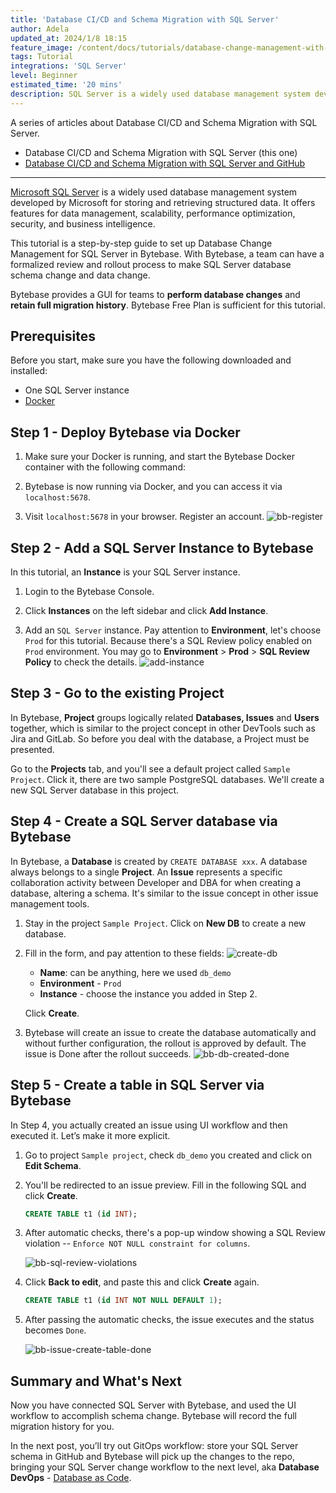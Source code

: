 ```yaml
---
title: 'Database CI/CD and Schema Migration with SQL Server'
author: Adela
updated_at: 2024/1/8 18:15
feature_image: /content/docs/tutorials/database-change-management-with-sql-server/sqlserver-feature.webp
tags: Tutorial
integrations: 'SQL Server'
level: Beginner
estimated_time: '20 mins'
description: SQL Server is a widely used database management system developed by Microsoft for storing and retrieving structured data. This tutorial will guide you step-by-step to set up database change management for SQL Server in Bytebase.
---
```


A series of articles about Database CI/CD and Schema Migration with SQL Server.

- Database CI/CD and Schema Migration with SQL Server (this one)
- [Database CI/CD and Schema Migration with SQL Server and GitHub](/docs/tutorials/database-change-management-with-sql-server-and-github)

---

[Microsoft SQL Server](https://www.microsoft.com/en-us/sql-server) is a widely used database management system developed by Microsoft for storing and retrieving structured data. It offers features for data management, scalability, performance optimization, security, and business intelligence.

This tutorial is a step-by-step guide to set up Database Change Management for SQL Server in Bytebase. With Bytebase, a team can have a formalized review and rollout process to make SQL Server database schema change and data change.

Bytebase provides a GUI for teams to **perform database changes** and **retain full migration history**. Bytebase Free Plan is sufficient for this tutorial.

## Prerequisites

Before you start, make sure you have the following downloaded and installed:

- One SQL Server instance
- [Docker](https://www.docker.com/)

## Step 1 - Deploy Bytebase via Docker

1. Make sure your Docker is running, and start the Bytebase Docker container with the following command:

   <IncludeBlock url="/docs/get-started/install/terminal-docker-run-volume"></IncludeBlock>

1. Bytebase is now running via Docker, and you can access it via `localhost:5678`.

1. Visit `localhost:5678` in your browser. Register an account.
   ![bb-register](/content/docs/tutorials/database-change-management-with-sql-server/bb-register.webp)

## Step 2 - Add a SQL Server Instance to Bytebase

In this tutorial, ​an **Instance** is your SQL Server instance.

1. Login to the Bytebase Console.

1. Click **Instances** on the left sidebar and click **Add Instance**.

1. Add an `SQL Server` instance. Pay attention to **Environment**, let's choose `Prod` for this tutorial. Because there's a SQL Review policy enabled on `Prod` environment. You may go to **Environment** > **Prod** > **SQL Review Policy** to check the details.
   ![add-instance](/content/docs/tutorials/database-change-management-with-sql-server/bb-add-instance-mssql.webp)

## Step 3 - Go to the existing Project

In Bytebase, **Project** groups logically related **Databases, Issues** and **Users** together, which is similar to the project concept in other DevTools such as Jira and GitLab. So before you deal with the database, a Project must be presented.

Go to the **Projects** tab, and you'll see a default project called `Sample Project`. Click it, there are two sample PostgreSQL databases. We'll create a new SQL Server database in this project.

## Step 4 - Create a SQL Server database via Bytebase

In Bytebase, a **Database** is created by `CREATE DATABASE xxx`. A database always belongs to a single **Project**. An **Issue** represents a specific collaboration activity between Developer and DBA for when creating a database, altering a schema. It's similar to the issue concept in other issue management tools.

1. Stay in the project `Sample Project`. Click on **New DB** to create a new database.

1. Fill in the form, and pay attention to these fields:
   ![create-db](/content/docs/tutorials/database-change-management-with-sql-server/bb-create-new-db.webp)

   - **Name**: can be anything, here we used `db_demo`
   - **Environment** - `Prod`
   - **Instance** - choose the instance you added in Step 2.

   Click **Create**.

1. Bytebase will create an issue to create the database automatically and without further configuration, the rollout is approved by default. The issue is Done after the rollout succeeds.
   ![bb-db-created-done](/content/docs/tutorials/database-change-management-with-sql-server/bb-db-created-done.webp)

## Step 5 - Create a table in SQL Server via Bytebase

In Step 4, you actually created an issue using UI workflow and then executed it. Let’s make it more explicit.

1. Go to project `Sample project`, check `db_demo` you created and click on **Edit Schema**.

1. You'll be redirected to an issue preview. Fill in the following SQL and click **Create**.

   ```SQL
   CREATE TABLE t1 (id INT);
   ```

1. After automatic checks, there's a pop-up window showing a SQL Review violation -- `Enforce NOT NULL constraint for columns`.

   ![bb-sql-review-violations](/content/docs/tutorials/database-change-management-with-sql-server/bb-sql-review-violations.webp)

1. Click **Back to edit**, and paste this and click **Create** again.

   ```SQL
   CREATE TABLE t1 (id INT NOT NULL DEFAULT 1);
   ```

1. After passing the automatic checks, the issue executes and the status becomes `Done`.

   ![bb-issue-create-table-done](/content/docs/tutorials/database-change-management-with-sql-server/bb-issue-create-table-done.webp)

## Summary and What's Next

Now you have connected SQL Server with Bytebase, and used the UI workflow to accomplish schema change. Bytebase will record the full migration history for you.

In the next post, you’ll try out GitOps workflow: store your SQL Server schema in GitHub and Bytebase will pick up the changes to the repo, bringing your SQL Server change workflow to the next level, aka **Database DevOps** - [Database as Code](/blog/database-as-code).
